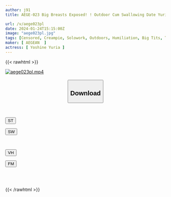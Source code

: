 ```yaml
---
author: j91
title: AEGE-023 Big Breasts Exposed! ! Outdoor Cum Swallowing Date Yuria Yoshine

url: /v/aege023pl
date: 2024-01-24T15:15:00Z
image: "aege023pl.jpg"
tags: [Censored, Creampie, Solowork, Outdoors, Humiliation, Big Tits, Titty Fuck, Cum, BBW, Hot Spring, Submissive Woman	]
maker: [ AEGEAN  ]
actress: [ Yoshine Yuria ]
---
```



{{< rawhtml >}}

<div class="video" data-videoid="OdJAMzMVqxSZlDo">
    <a href="javascript:;">
        <img src="/v/aege023pl/aege023pl.jpg" width="WIDTH" height="HEIGHT" alt="aege023pl.mp4" loading="lazy">
    </a>
</div>

<script type="text/javascript" src="https://j91.asia/asset/on-demand-st.js"></script>

<br>
  <link rel="stylesheet" href="https://j91.asia/asset/bs5.css">
  
  <center>
  <button class="btn btn-primary" type="button" data-bs-toggle="collapse" data-bs-target=".multi-collapse" aria-expanded="false" aria-controls="multiCollapseExample1 multiCollapseExample2"><h2>Download</h2></button></center>
</p>
<div class="row">
  <div class="col">
    <div class="collapse multi-collapse" id="multiCollapseExample1">
      <div class="card card-body">
	      	      <br>
<div class="buttons">  
<p><a href="https://streamtape.to/v/OdJAMzMVqxSZlDo" target="_blank"><button class="btn-hover color-3"><i class="fa fa-download"></i> ST</button></a></p>
<p><a href="https://flaswish.com/uwxg0zhihjht" target="_blank"><button class="btn-hover color-2"><i class="fa fa-download"></i> SW</button></a></p></div>
    </div>
  </div>
</div>
  <div class="col">
    <div class="collapse multi-collapse" id="multiCollapseExample2">
      <div class="card card-body">
	      <br>
<div class="buttons">
<p><a href="https://vidhidepro.com/f/7cjuet8svgxh" target="_blank"><button class="btn-hover color-9"><i class="fa fa-download"></i> VH</button></a></p>
<p><a href="https://filemoon.sx/d/svmklwblz94b" target="_blank"><button class="btn-hover color-8"><i class="fa fa-download"></i> FM</button></a></p></div>
<br><br>
      </div>
    </div>
  </div>
</div>

{{< /rawhtml >}}